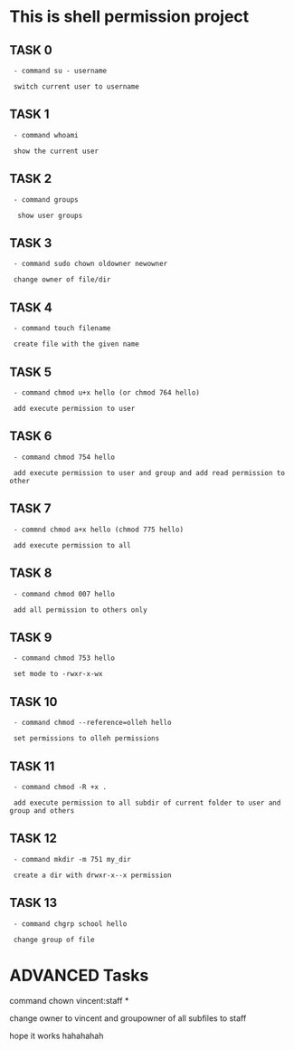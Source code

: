# This is shell permission project

  ## TASK 0
  
     - command su - username

     switch current user to username

  ## TASK 1

     - command whoami

     show the current user

  ## TASK 2

     - command groups
     
      show user groups


  ## TASK 3


     - command sudo chown oldowner newowner

     change owner of file/dir

  ## TASK 4


     - command touch filename

     create file with the given name


  ## TASK 5


     - command chmod u+x hello (or chmod 764 hello)

     add execute permission to user


  ## TASK 6


     - command chmod 754 hello

     add execute permission to user and group and add read permission to other


  ## TASK 7

     - commnd chmod a+x hello (chmod 775 hello) 
     
     add execute permission to all


  ## TASK 8


     - command chmod 007 hello

     add all permission to others only

  ## TASK 9


     - command chmod 753 hello

     set mode to -rwxr-x-wx


  ## TASK 10


     - command chmod --reference=olleh hello

     set permissions to olleh permissions


  ## TASK 11


     - command chmod -R +x .

     add execute permission to all subdir of current folder to user and group and others


  ## TASK 12

     - command mkdir -m 751 my_dir

     create a dir with drwxr-x--x permission


  ## TASK 13


     - command chgrp school hello

     change group of file


# ADVANCED Tasks


  command chown vincent:staff *

  change owner to vincent and groupowner of all subfiles to staff
  

  hope it works hahahahah

  